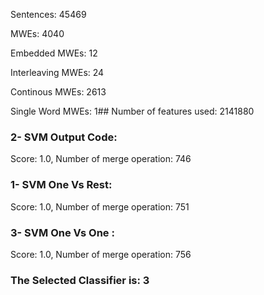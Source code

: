 Sentences: 45469

MWEs: 4040

Embedded MWEs: 12

Interleaving MWEs: 24

Continous MWEs: 2613

Single Word MWEs: 1## Number of features used: 2141880

### 2- SVM Output Code: 
Score: 1.0, Number of merge operation: 746
### 1- SVM One Vs Rest: 
Score: 1.0, Number of merge operation: 751
### 3- SVM One Vs One : 
Score: 1.0, Number of merge operation: 756
### The Selected Classifier is: 3
